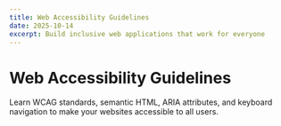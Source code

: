```yaml
---
title: Web Accessibility Guidelines
date: 2025-10-14
excerpt: Build inclusive web applications that work for everyone
---
```


# Web Accessibility Guidelines

Learn WCAG standards, semantic HTML, ARIA attributes, and keyboard navigation to make your websites accessible to all users.
